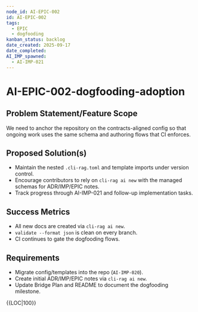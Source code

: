 ```yaml
---
node_id: AI-EPIC-002
id: AI-EPIC-002
tags:
  - EPIC
  - dogfooding
kanban_status: backlog
date_created: 2025-09-17
date_completed:
AI_IMP_spawned:
  - AI-IMP-021
---
```


# AI-EPIC-002-dogfooding-adoption

## Problem Statement/Feature Scope
We need to anchor the repository on the contracts-aligned config so that ongoing work uses the same schema and authoring flows that CI enforces.

## Proposed Solution(s)
- Maintain the nested `.cli-rag.toml` and template imports under version control.
- Encourage contributors to rely on `cli-rag ai new` with the managed schemas for ADR/IMP/EPIC notes.
- Track progress through AI-IMP-021 and follow-up implementation tasks.

## Success Metrics
- All new docs are created via `cli-rag ai new`.
- `validate --format json` is clean on every branch.
- CI continues to gate the dogfooding flows.

## Requirements
- Migrate config/templates into the repo (`AI-IMP-020`).
- Create initial ADR/IMP/EPIC notes via `cli-rag ai new`.
- Update Bridge Plan and README to document the dogfooding milestone.

{{LOC|100}}
